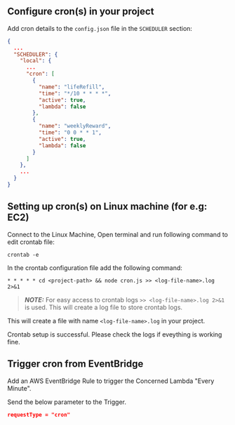 ## Configure cron(s) in your project

Add cron details to the `config.json` file in the `SCHEDULER` section:

```json
{
  ...
  "SCHEDULER": {
    "local": {
      ...
      "cron": [
        {
          "name": "lifeRefill",
          "time": "*/10 * * * *",
          "active": true,
          "lambda": false
        },
        {
          "name": "weeklyReward",
          "time": "0 0 * * 1",
          "active": true,
          "lambda": false
        }
      ]
    },
    ...
  }
}
```

## Setting up cron(s) on Linux machine (for e.g: EC2)

Connect to the Linux Machine, Open terminal and run following command to edit crontab file:
   
```
crontab -e
```

 In the crontab configuration file add the following command:

```shell
* * * * * cd <project-path> && node cron.js >> <log-file-name>.log 2>&1
```

> **_NOTE:_** For easy access to crontab logs `>> <log-file-name>.log 2>&1` is used. This will create a log file to store crontab logs.

This will create a file with name `<log-file-name>.log` in your project.

 Crontab setup is successful. Please check the logs if eveything is working fine.


## Trigger cron from EventBridge

Add an AWS EventBridge Rule to trigger the Concerned Lambda "Every Minute".

Send the below parameter to the Trigger.

```json
requestType = "cron"
```

